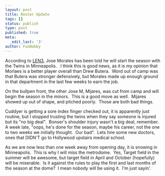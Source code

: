 ```yaml
---
layout: post
title: Roster Update
tags: []
status: publish
type: post
published: true
meta:
  _edit_last: '3'
author: FunBobby
---
```

According to <a href="http://blogs2.startribune.com/blogs/neal/">LEN3</a>, Jose Morales has been told he will start the season with the Twins in Minneapolis.   I think this is good news, as it is my opinion that Morlaes is a better player overall than Drew Butera.  Word out of camp was that Butera was stronger defensively, but Morales made up enough ground in that department in the last few weeks to earn the job.

On the bullpen front, the other Jose M, Mijares, was cut from camp and will begin the season in the minors.  This is a good move as well.  Mijares showed up out of shape, and pitched poorly.  Those are both bad things. 

Cuddyer is getting a sore index finger checked out, it is apparently just routine, but I stopped trusting the twins when they say someone is injured but its "no big deal".  Bonser's shoulder injury wasn't a big deal, remember.  A week late, "oops, he's done for the season, maybe his career, not the one to two weeks we initially thought.  Our bad".  Lets hire some new doctors, ones that DIDN'T go to Hollywood upstairs medical school.

As we are now less than one week away from opening day, it is snowing in Minneapolis.  This is why I will miss the metrodome.  Yes, Target field in the summer will be awesome, but target field in April and October (hopefully) will be miserable.  Is it against the rules to play the first and last months of the season at the dome?  I mean nobody will be using it.  I'm just sayin'.

